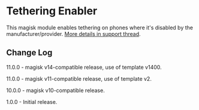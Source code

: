 # Tethering Enabler
This magisk module enables tethering on phones where it's disabled by the manufacturer/provider. [More details in support thread](http://forum.xda-developers.com/apps/magisk/module-tethering-enabler-testers-t3476625).

## Change Log
11.0.0
    - magisk v14-compatible release, use of template v1400.

11.0.0
    - magisk v11-compatible release, use of template v2.

10.0.0
    - magisk v10-compatible release.

1.0.0
    - Initial release.
